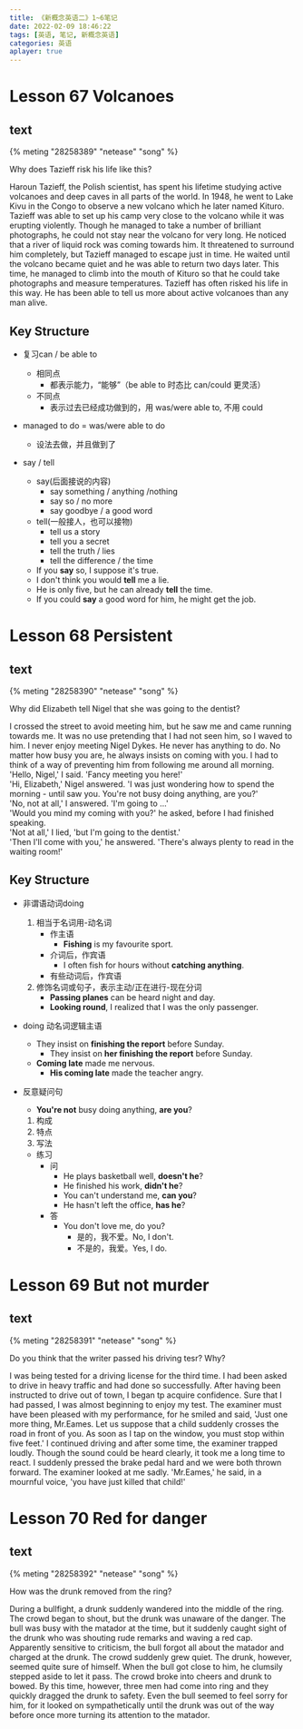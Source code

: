 ```yaml
---
title: 《新概念英语二》1~6笔记
date: 2022-02-09 18:46:22
tags: [英语, 笔记, 新概念英语]
categories: 英语
aplayer: true
---
```


# Lesson 67 Volcanoes

## text
{% meting "28258389" "netease" "song" %}

Why does Tazieff risk his life like this?

Haroun Tazieff, the Polish scientist, has spent his lifetime studying active volcanoes and deep caves in all parts of the world. In 1948, he went to Lake Kivu in the Congo to observe a new volcano which he later named Kituro. Tazieff was able to set up his camp very close to the volcano while it was erupting violently. Though he managed to take a number of brilliant photographs, he could not stay near the volcano for very long. He noticed that a river of liquid rock was coming towards him. It threatened to surround him completely, but Tazieff managed to escape just in time. He waited until the volcano became quiet and he was able to return two days later. This time, he managed to climb into the mouth of Kituro so that he could take photographs and measure temperatures. Tazieff has often risked his life in this way. He has been able to tell us more about active volcanoes than any man alive.

## Key Structure

- 复习can / be able to
    - 相同点
        - 都表示能力，“能够”（be able to 时态比 can/could 更灵活）
    - 不同点
        - 表示过去已经成功做到的，用 was/were able to, 不用 could

- managed to do = was/were able to do
    - 设法去做，并且做到了

- say / tell
    - say(后面接说的内容)
        - say something / anything /nothing
        - say so / no more
        - say goodbye / a good word
    - tell(一般接人，也可以接物)
        - tell us a story
        - tell you a secret
        - tell the truth / lies
        - tell the difference / the time
    - If you __say__ so, I suppose it's true.
    - I don't think you would __tell__ me a lie.
    - He is only five, but he can already __tell__ the time.
    - If you could __say__ a good word for him, he might get the job.

# Lesson 68 Persistent

## text
{% meting "28258390" "netease" "song" %}

Why did Elizabeth tell Nigel that she was going to the dentist?

I crossed the street to avoid meeting him, but he saw me and came running towards me. It was no use pretending that I had not seen him, so I waved to him. I never enjoy meeting Nigel Dykes. He never has anything to do. No matter how busy you are, he always insists on coming with you. I had to think of a way of preventing him from following me around all morning.  
'Hello, Nigel,' I said. 'Fancy meeting you here!'  
'Hi, Elizabeth,' Nigel answered. 'I was just wondering how to spend the morning - until saw you. You're not busy doing anything, are you?'  
'No, not at all,' I answered. 'I'm going to ...'  
'Would you mind my coming with you?' he asked, before I had finished speaking.  
'Not at all,' I lied, 'but I'm going to the dentist.'  
'Then I'll come with you,' he answered. 'There's always plenty to read in the waiting room!'

## Key Structure
- 非谓语动词doing
    1. 相当于名词用-动名词
        - 作主语
            - __Fishing__ is my favourite sport.
        - 介词后，作宾语
            - I often fish for hours without __catching anything__.
        - 有些动词后，作宾语
    2. 修饰名词或句子，表示主动/正在进行-现在分词
        - __Passing planes__ can be heard night and day.
        - __Looking round__, I realized that I was the only passenger.
- doing 动名词逻辑主语
    - They insist on __finishing the report__ before Sunday.
        - They insist on __her finishing the report__ before Sunday.
    - __Coming late__ made me nervous.
        - __His coming late__ made the teacher angry.

- 反意疑问句
    - __You're not__ busy doing anything, __are you__?
    1. 构成
    2. 特点
    3. 写法
    - 练习
        - 问
            - He plays basketball well, __doesn't he__?
            - He finished his work, __didn't he__?
            - You can't understand me, __can you__?
            - He hasn't left the office, __has he__?
        - 答
            - You don't love me, do you?
                - 是的，我不爱。No, I don't.
                - 不是的，我爱。Yes, I do.


# Lesson 69 But not murder

## text
{% meting "28258391" "netease" "song" %}

Do you think that the writer passed his driving tesr? Why?

I was being tested for a driving license for the third time. I had been asked to drive in heavy traffic and had done so successfully. After having been instructed to drive out of town, I began tp acquire confidence. Sure that I had passed, I was almost beginning to enjoy my test. The examiner must have been pleased with my performance, for he smiled and said, 'Just one more thing, Mr.Eames. Let us suppose that a child suddenly crosses the road in front of you. As soon as I tap on the window, you must stop within five feet.' I continued driving and after some time, the examiner trapped loudly. Though the sound could be heard clearly, it took me a long time to react. I suddenly pressed the brake pedal hard and we were both thrown forward. The examiner looked at me sadly. 'Mr.Eames,' he said, in a mournful voice, 'you have just killed that child!'


# Lesson 70 Red for danger

## text
{% meting "28258392" "netease" "song" %}

How was the drunk removed from the ring?

During a bullfight, a drunk suddenly wandered into the middle of the ring. The crowd began to shout, but the drunk was unaware of the danger. The bull was busy with the matador at the time, but it suddenly caught sight of the drunk who was shouting rude remarks and waving a red cap. Apparently sensitive to criticism, the bull forgot all about the matador and charged at the drunk. The crowd suddenly grew quiet. The drunk, however, seemed quite sure of himself. When the bull got close to him, he clumsily stepped aside to let it pass. The crowd broke into cheers and drunk to bowed. By this time, however, three men had come into ring and they quickly dragged the drunk to safety. Even the bull seemed to feel sorry for him, for it looked on sympathetically until the drunk was out of the way before once more turning its attention to the matador.

